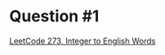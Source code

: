 # Question #1

[LeetCode 273. Integer to English Words](https://leetcode.com/problems/integer-to-english-words/)
